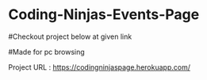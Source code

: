 # Coding-Ninjas-Events-Page

#Checkout project below at given link

#Made for pc browsing

Project URL : https://codingninjaspage.herokuapp.com/
